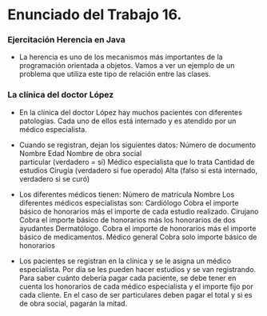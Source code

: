 # Enunciado del Trabajo 16.


### Ejercitación Herencia en Java
- La herencia es uno de los mecanismos más importantes de la programación orientada a objetos. Vamos a ver un ejemplo de un problema que utiliza este tipo de relación entre las clases.

### La clínica del doctor López
- En la clínica del doctor López hay muchos pacientes con diferentes patologías. Cada uno de ellos está internado y es atendido por un médico especialista.
- Cuando se registran, dejan los siguientes datos:
Número de documento
Nombre
Edad
Nombre de obra social  
particular (verdadero = sí)
Médico especialista que lo trata
Cantidad de estudios
Cirugía (verdadero si fue operado)
Alta (falso si está internado, verdadero si se curó)


- Los diferentes médicos tienen:
Número de matrícula 
Nombre
Los diferentes médicos especialistas son:
Cardiólogo
Cobra el importe básico de honorarios más el importe de cada estudio realizado.
Cirujano
Cobra el importe básico de honorarios más los honorarios de dos ayudantes
Dermatólogo.
Cobra el importe de honorarios más el importe básico de medicamentos.
Médico general
Cobra solo importe básico de honorarios

- Los pacientes se registran en la clínica y se le asigna un médico especialista. Por día se les pueden hacer estudios y se van registrando. Para saber cuánto debería pagar cada paciente, se debe tener en cuenta los honorarios de cada médico especialista y el importe fijo por cada cliente. En el caso de ser particulares deben pagar el total y si es de obra social, pagarán la mitad.
